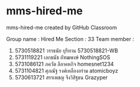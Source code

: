 # mms-hired-me
mms-hired-me created by GitHub Classroom

Group name : Hired Me
Section : 33
Team member :
1. 5730518821   วรรธนัย บุรีทาน       5730518821-WB
2. 5731119221   เอกธนัช อัฑฒพงษ์    NothingSOS
3. 5731086121   ภควัต ลีลาคหกิจ      homesnet1234
4. 5731104821   ศุภณัฐ รงศ์เหลืองอร่าม  atomicboyz
5. 5730613721   สรรเพชญ จึงวิสิฐธน    Grazyper
